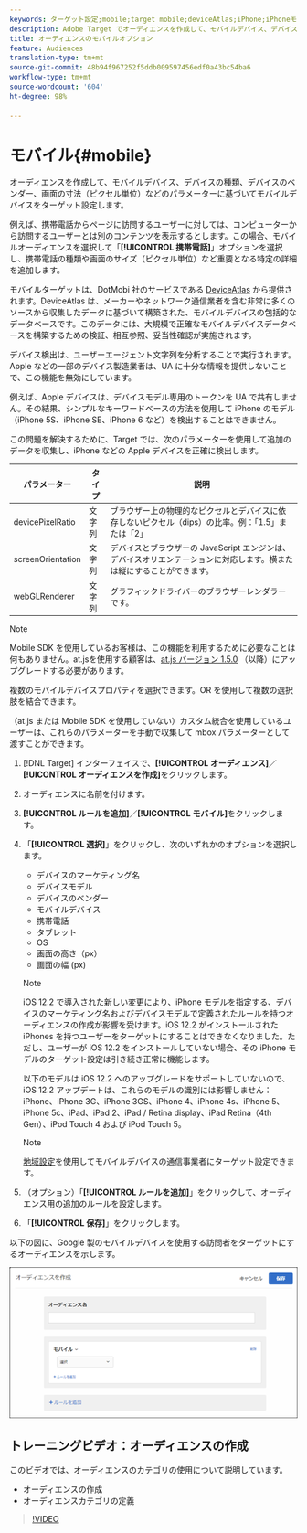 ```yaml
---
keywords: ターゲット設定;mobile;target mobile;deviceAtlas;iPhone;iPhoneモデル;device Atlas;displaywidth;display width;display height;デバイスの種類;displayHeight;phone;タブレット;デバイスモデル
description: Adobe Target でオーディエンスを作成して、モバイルデバイス、デバイスの種類、デバイスのベンダー、画面の寸法（ピクセル単位）などのパラメーターに基づいてモバイルデバイスをターゲット設定します。
title: オーディエンスのモバイルオプション
feature: Audiences
translation-type: tm+mt
source-git-commit: 48b94f967252f5ddb009597456edf0a43bc54ba6
workflow-type: tm+mt
source-wordcount: '604'
ht-degree: 98%

---
```



# モバイル{#mobile}

オーディエンスを作成して、モバイルデバイス、デバイスの種類、デバイスのベンダー、画面の寸法（ピクセル単位）などのパラメーターに基づいてモバイルデバイスをターゲット設定します。

例えば、携帯電話からページに訪問するユーザーに対しては、コンピューターから訪問するユーザーとは別のコンテンツを表示するとします。この場合、モバイルオーディエンスを選択して「**[!UICONTROL 携帯電話]**」オプションを選択し、携帯電話の種類や画面のサイズ（ピクセル単位）など重要となる特定の詳細を追加します。

モバイルターゲットは、DotMobi 社のサービスである [DeviceAtlas](https://deviceatlas.com/device-data/user-agent-tester) から提供されます。DeviceAtlas は、メーカーやネットワーク通信業者を含む非常に多くのソースから収集したデータに基づいて構築された、モバイルデバイスの包括的なデータベースです。このデータには、大規模で正確なモバイルデバイスデータベースを構築するための検証、相互参照、妥当性確認が実施されます。

デバイス検出は、ユーザーエージェント文字列を分析することで実行されます。Apple などの一部のデバイス製造業者は、UA に十分な情報を提供しないことで、この機能を無効にしています。

例えば、Apple デバイスは、デバイスモデル専用のトークンを UA で共有しません。その結果、シンプルなキーワードベースの方法を使用して iPhone のモデル（iPhone 5S、iPhone SE、iPhone 6 など）を検出することはできません。

この問題を解決するために、Target では、次のパラメーターを使用して追加のデータを収集し、iPhone などの Apple デバイスを正確に検出します。

| パラメーター | タイプ | 説明 |
|--- |--- |--- |
| devicePixelRatio | 文字列 | ブラウザー上の物理的なピクセルとデバイスに依存しないピクセル（dips）の比率。例：「1.5」または「2」 |
| screenOrientation | 文字列 | デバイスとブラウザーの JavaScript エンジンは、デバイスオリエンテーションに対応します。横または縦にすることができます。 |
| webGLRenderer | 文字列 | グラフィックドライバーのブラウザーレンダラーです。 |

>[!NOTE]
>
>Mobile SDK を使用しているお客様は、この機能を利用するために必要なことは何もありません。at.jsを使用する顧客は、[at.js バージョン 1.5.0](/help/c-implementing-target/c-implementing-target-for-client-side-web/target-atjs-versions.md#reference_DBB5EDB79EC44E558F9E08D4774A0F7A) （以降）にアップグレードする必要があります。

複数のモバイルデバイスプロパティを選択できます。OR を使用して複数の選択肢を結合できます。

（at.js または Mobile SDK を使用していない）カスタム統合を使用しているユーザーは、これらのパラメーターを手動で収集して mbox パラメーターとして渡すことができます。

1. [!DNL Target] インターフェイスで、**[!UICONTROL オーディエンス]**／**[!UICONTROL オーディエンスを作成]**&#x200B;をクリックします。
1. オーディエンスに名前を付けます。
1. **[!UICONTROL ルールを追加]**／**[!UICONTROL モバイル]**&#x200B;をクリックします。
1. 「**[!UICONTROL 選択]**」をクリックし、次のいずれかのオプションを選択します。

   * デバイスのマーケティング名
   * デバイスモデル
   * デバイスのベンダー
   * モバイルデバイス
   * 携帯電話
   * タブレット
   * OS
   * 画面の高さ（px）
   * 画面の幅 (px)

   >[!NOTE]
   >
   >iOS 12.2 で導入された新しい変更により、iPhone モデルを指定する、デバイスのマーケティング名およびデバイスモデルで定義されたルールを持つオーディエンスの作成が影響を受けます。iOS 12.2 がインストールされた iPhones を持つユーザーをターゲットにすることはできなくなりました。ただし、ユーザーが iOS 12.2 をインストールしていない場合、その iPhone モデルのターゲット設定は引き続き正常に機能します。
   >
   >以下のモデルは iOS 12.2 へのアップグレードをサポートしていないので、iOS 12.2 アップデートは、これらのモデルの識別には影響しません：iPhone、iPhone 3G、iPhone 3GS、iPhone 4、iPhone 4s、iPhone 5、iPhone 5c、iPad、iPad 2、iPad / Retina display、iPad Retina（4th Gen）、iPod Touch 4 および iPod Touch 5。

   >[!NOTE]
   >
   >[地域設定](/help/c-target/c-audiences/c-target-rules/geo.md#concept_5B4D99DE685348FB877929EE0F942670)を使用してモバイルデバイスの通信事業者にターゲット設定できます。

1. （オプション）「**[!UICONTROL ルールを追加]**」をクリックして、オーディエンス用の追加のルールを設定します。
1. 「**[!UICONTROL 保存]**」をクリックします。

以下の図に、Google 製のモバイルデバイスを使用する訪問者をターゲットにするオーディエンスを示します。

![モバイルデバイスをターゲット設定](assets/target_mobile.png)

## トレーニングビデオ：オーディエンスの作成

このビデオでは、オーディエンスのカテゴリの使用について説明しています。

* オーディエンスの作成
* オーディエンスカテゴリの定義

>[!VIDEO](https://video.tv.adobe.com/v/17392)
